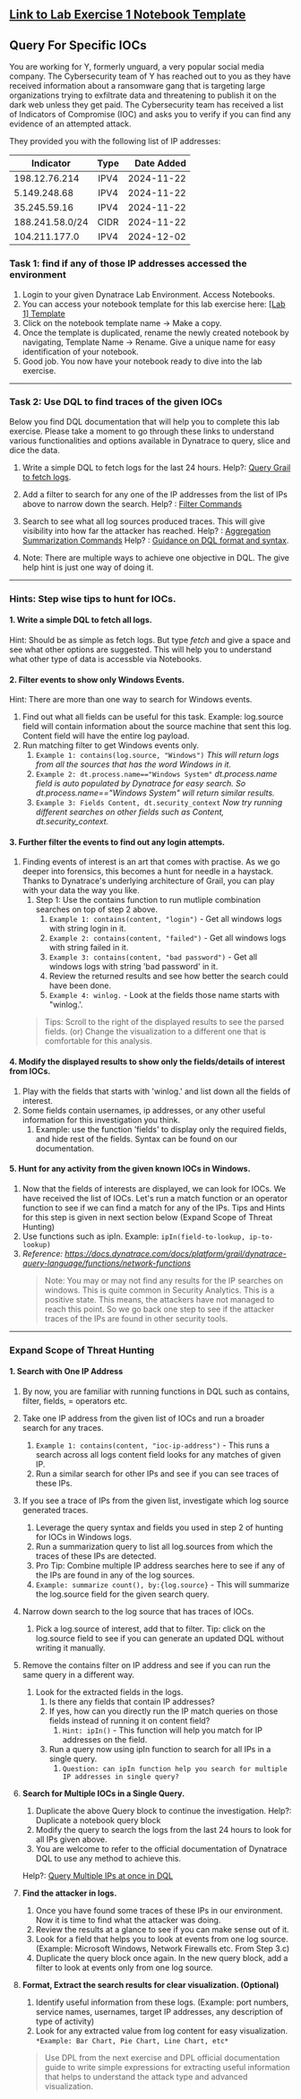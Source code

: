 ## [Link to Lab Exercise 1 Notebook Template](https://vis62283.sprint.apps.dynatracelabs.com/ui/document/v0/#share=c6c2fee0-35d2-420b-b8c2-044720b11b23 "## Link to Lab Exercise 1 Notebook Template")


## Query For Specific IOCs

You are working for Y, formerly unguard, a very popular social media company. The Cybersecurity team of Y has reached out to you as they have received information about a ransomware gang that is targeting large organizations trying to exfiltrate data and threatening to publish it on the dark web unless they get paid. The Cybersecurity team has received a list of Indicators of Compromise (IOC) and asks you to verify if you can find any evidence of an attempted attack. 

They provided you with the following list of IP addresses: 

| Indicator | Type |  Date Added |
|----------|:-------------:|------:|
| 198.12.76.214 |  IPV4 | 2024-11-22 |
| 5.149.248.68 |  IPV4 | 2024-11-22 |
| 35.245.59.16 | IPV4 | 2024-11-22 |
| 188.241.58.0/24|  CIDR | 2024-11-22 |
| 104.211.177.0| IPV4 | 2024-12-02 |

### Task 1: find if any of those IP addresses accessed the environment

1. Login to your given Dynatrace Lab Environment. Access Notebooks.
2. You can access your notebook template for this lab exercise here: [[Lab 1] Template](https://vis62283.sprint.apps.dynatracelabs.com/ui/document/v0/#share=c6c2fee0-35d2-420b-b8c2-044720b11b23 "[Lab 1] Template")
3. Click on the notebook template name -> Make a copy.
4. Once the template is duplicated, rename the newly created notebook by navigating, Template Name -> Rename. Give a unique name for easy identification of your notebook.
5. Good job. You now have your notebook ready to dive into the lab exercise.

------------


### Task 2: **Use DQL to find traces of the given IOCs**
   Below you find DQL documentation that will help you to complete this lab exercise. Please take a moment to go through these links to understand various functionalities and options available in Dynatrace to query, slice and dice the data.
1. Write a simple DQL to fetch logs for the last 24 hours.
Help?: [Query Grail to fetch logs](https://docs.dynatrace.com/docs/platform/grail/dynatrace-query-language/dql-best-practices "Query Grail to fetch logs").

2. Add a filter to search for any one of the IP addresses from the list of IPs above to narrow down the search.
	Help? : [Filter Commands](https://docs.dynatrace.com/docs/platform/grail/dynatrace-query-language/commands/filtering-commands "Filter Commands")
3. Search to see what all log sources produced traces. This will give visibility into how far the attacker has reached.
	Help? : [Aggregation Summarization Commands](https://docs.dynatrace.com/docs/platform/grail/dynatrace-query-language/functions/aggregation-functions "Aggregation Summarization Commands")
	Help? : [Guidance on DQL format and syntax](https://docs.dynatrace.com/docs/platform/grail/dynatrace-query-language/functions "Guidance on DQL format and syntax").

4. Note: There are multiple ways to achieve one objective in DQL. The give help hint is just one way of doing it.

------------

### Hints: **Step wise tips to hunt for IOCs.**

#### 1. Write a simple DQL to fetch all logs.
   Hint: Should be as simple as fetch logs. But type *fetch* and give a space and see what other options are suggested. This will help you to understand what other type of data is accessble via Notebooks.
#### 2. Filter events to show only Windows Events.
Hint: There are more than one way to search for Windows events.
1. Find out what all fields can be useful for this task. Example: log.source field will contain information about the source machine that sent this log. Content field will have the entire log payload.
2. Run matching filter to get Windows events only.
	1. `Example 1: contains(log.source, "Windows")`
*This will return logs from all the sources that has the word Windows in it.*
	2. `Example 2: dt.process.name=="Windows System"`
*dt.process.name field is auto populated by Dynatrace for easy search. So dt.process.name=="Windows System" will return similar results.*
	3. `Example 3: Fields Content, dt.security_context`
*Now try running different searches on other fields such as Content, dt.security_context.*

#### 3. Further filter the events to find out any login attempts.
1. Finding events of interest is an art that comes with practise. As we go deeper into forensics, this becomes a hunt for needle in a haystack. Thanks to Dynatrace's underlying architecture of Grail, you can play with your data the way you like.
	1. Step 1: Use the contains function to run mutliple combination searches on top of step 2 above.
		1. `Example 1: contains(content, "login")` - Get all windows logs with string login in it.
		2. `Example 2: contains(content, "failed")` - Get all windows logs with string failed in it.
		3. `Example 3: contains(content, "bad password")` - Get all windows logs with string 'bad password' in it.
		4. Review the returned results and see how better the search could have been done.
		5. `Example 4: winlog.` - Look at the fields those name starts with "winlog.'.
	>Tips: Scroll to the right of the displayed results to see the parsed fields. (or) Change the visualization to a different one that is comfortable for this analysis.

#### 4. Modify the displayed results to show only the fields/details of interest from IOCs.
1. Play with the fields that starts with 'winlog.' and list down all the fields of interest.
2. Some fields contain usernames, ip addresses, or any other useful information for this investigation you think.
	1. Example: use the function 'fields' to display only the required fields, and hide rest of the fields. Syntax can be found on our documentation.

#### 5. Hunt for any activity from the given known IOCs in Windows.
1. Now that the fields of interests are displayed, we can look for IOCs. We have received the list of IOCs. Let's run a match function or an operator function to see if we can find a match for any of the IPs. Tips and Hints for this step is given in next section below (Expand Scope of Threat Hunting)
2. Use functions such as ipIn. Example: `ipIn(field-to-lookup, ip-to-lookup)`
3. *Reference: https://docs.dynatrace.com/docs/platform/grail/dynatrace-query-language/functions/network-functions*
	>Note: You may or may not find any results for the IP searches on windows. This is quite common in Security Analytics. This is a positive state. This means, the attackers have not managed to reach this point. So we go back one step to see if the attacker traces of the IPs are found in other security tools.

------------


### Expand Scope of Threat Hunting

#### 1. Search with One IP Address
1. By now, you are familiar with running functions in DQL such as contains, filter, fields, = operators etc.
2. Take one IP address from the given list of IOCs and run a broader search for any traces.
   	1. `Example 1: contains(content, "ioc-ip-address")` - This runs a search across all logs content field looks for any matches of given IP.
   	2. Run a similar search for other IPs and see if you can see traces of these IPs.
3. If you see a trace of IPs from the given list, investigate which log source generated traces.
   	1. Leverage the query syntax and fields you used in step 2 of hunting for IOCs in Windows logs.
   	2. Run a summarization query to list all log.sources from which the traces of these IPs are detected.
   	3. Pro Tip: Combine multiple IP address searches here to see if any of the IPs are found in any of the log sources.
   	4. `Example: summarize count(), by:{log.source}` - This will summarize the log.source field for the given search query.
4. Narrow down search to the log source that has traces of IOCs.
	1. Pick a log.source of interest, add that to filter. Tip: click on the log.source field to see if you can generate an updated DQL without writing it manually.
5. Remove the contains filter on IP address and see if you can run the same query in a different way.
   	1. Look for the extracted fields in the logs.
   	   	1. Is there any fields that contain IP addresses?
   	   	2. If yes, how can you directly run the IP match queries on those fields instead of running it on content field?
   	   	   1. `Hint: ipIn()` - This function will help you match for IP addresses on the field.
   	   	3. Run a query now using ipIn function to search for all IPs in a single query.
   	   	   1. `Question: can ipIn function help you search for multiple IP addresses in single query?`

7. **Search for Multiple IOCs in a Single Query.**
	1. Duplicate the above Query block to continue the investigation.
	   Help?: Duplicate a notebook query block
	2. Modify the query to search the logs from the last 24 hours to look for all IPs given above.
	3. You are welcome to refer to the official documentation of Dynatrace DQL to use any method to achieve this.

	Help?: [Query Multiple IPs at once in DQL](https://docs.dynatrace.com/docs/platform/grail/dynatrace-query-language/functions/network-functions "Query Multiple IPs at once in DQL")

8. **Find the attacker in logs.**
	1. Once you have found some traces of these IPs in our environment. Now it is time to find what the attacker was doing.
	2. Review the results at a glance to see if you can make sense out of it.
	3. Look for a field that helps you to look at events from one log source. (Example: Microsoft Windows, Network Firewalls etc. From Step 3.c)
	4. Duplicate the query block once again. In the new query block, add a filter to look at events only from one log source.

9. **Format, Extract the search results for clear visualization. (Optional)**
	1. Identify useful information from these logs. (Example: port numbers, service names, usernames, target IP addresses, any description of type of activity)
	2. Look for any extracted value from log content for easy visualization.
      	`*Example: Bar Chart, Pie Chart, Line Chart, etc*`

	>Use DPL from the next exercise and DPL official documentation guide to write simple expressions for extracting useful information that helps to understand the attack type and advanced visualization.
